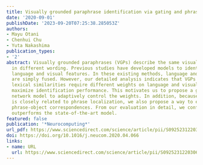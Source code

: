 ```yaml
---
title: Visually grounded paraphrase identification via gating and phrase localization
date: '2020-09-01'
publishDate: '2023-09-20T07:25:38.285053Z'
authors:
- Mayu Otani
- Chenhui Chu
- Yuta Nakashima
publication_types:
- '2'
abstract: Visually grounded paraphrases (VGPs) describe the same visual concept but
  in different wording. Previous studies have developed models to identify VGPs from
  language and visual features. In these existing methods, language and visual features
  are simply fused. However, our detailed analysis indicates that VGPs with different
  lexical similarities require different weights on language and visual features to
  maximize identification performance. This motivates us to propose a gated neural
  network model to adaptively control the weights. In addition, because VGP identification
  is closely related to phrase localization, we also propose a way to explicitly incorporate
  phrase-object correspondences. From our evaluation in detail, we confirmed our model
  outperforms the state-of-the-art model.
featured: false
publication: '*Neurocomputing*'
url_pdf: https://www.sciencedirect.com/science/article/pii/S0925231220306512
doi: https://doi.org/10.1016/j.neucom.2020.04.066
links:
- name: URL
  url: https://www.sciencedirect.com/science/article/pii/S0925231220306512
---
```


